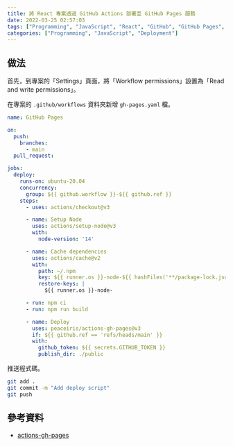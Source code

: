 ```yaml
---
title: 將 React 專案透過 GitHub Actions 部署至 GitHub Pages 服務
date: 2022-03-25 02:57:03
tags: ["Programming", "JavaScript", "React", "GitHub", "GitHub Pages", "GitHub Actions"]
categories: ["Programming", "JavaScript", "Deployment"]
---
```


## 做法

首先，到專案的「Settings」頁面，將「Workflow permissions」設置為「Read and write permissions」。

在專案的 `.github/workflows` 資料夾新增 `gh-pages.yaml` 檔。

```yaml
name: GitHub Pages

on:
  push:
    branches:
      - main
  pull_request:

jobs:
  deploy:
    runs-on: ubuntu-20.04
    concurrency:
      group: ${{ github.workflow }}-${{ github.ref }}
    steps:
      - uses: actions/checkout@v3

      - name: Setup Node
        uses: actions/setup-node@v3
        with:
          node-version: '14'

      - name: Cache dependencies
        uses: actions/cache@v2
        with:
          path: ~/.npm
          key: ${{ runner.os }}-node-${{ hashFiles('**/package-lock.json') }}
          restore-keys: |
            ${{ runner.os }}-node-

      - run: npm ci
      - run: npm run build

      - name: Deploy
        uses: peaceiris/actions-gh-pages@v3
        if: ${{ github.ref == 'refs/heads/main' }}
        with:
          github_token: ${{ secrets.GITHUB_TOKEN }}
          publish_dir: ./public
```

推送程式碼。

```bash
git add .
git commit -m "Add deploy script"
git push
```

## 參考資料

- [actions-gh-pages](https://github.com/peaceiris/actions-gh-pages)
